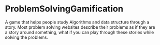# ProblemSolvingGamification
A game that helps people study Algorithms and data structure through a story. Most problem solving websites describe their problems as if they are a story around something, what if you can play through these stories while solving the problems.
